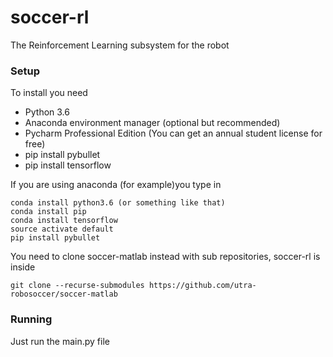 # soccer-rl
The Reinforcement Learning subsystem for the robot

### Setup

To install you need 
* Python 3.6
* Anaconda environment manager (optional but recommended)
* Pycharm Professional Edition (You can get an annual student license for free)
* pip install pybullet
* pip install tensorflow

If you are using anaconda (for example)you type in
```
conda install python3.6 (or something like that)
conda install pip
conda install tensorflow
source activate default
pip install pybullet
```


You need to clone soccer-matlab instead with sub repositories, soccer-rl is inside
```
git clone --recurse-submodules https://github.com/utra-robosoccer/soccer-matlab
```

### Running

Just run the main.py file
